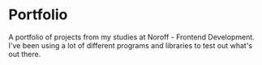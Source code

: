 # Portfolio

A portfolio of projects from my studies at Noroff - Frontend Development.
I've been using a lot of different programs and libraries to test out what's out there.
